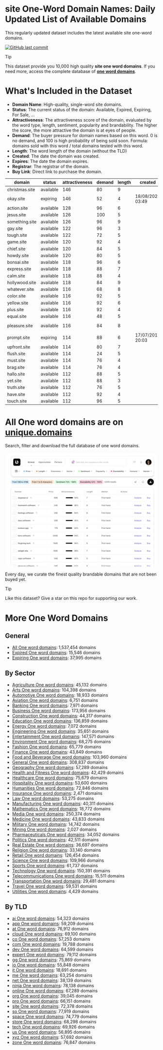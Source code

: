 
# **site One-Word Domain Names**: Daily Updated List of Available Domains

This regularly updated dataset includes the latest available site one-word domains.

[![GitHub last commit](https://img.shields.io/github/last-commit/UniqueDomains/site-oneword-domains.svg?style=flat)]() 

> [!TIP]
> This dataset provide you 10,000 high quality **site one word domains**.
> If you need more, access the complete database of **[one word domains](https://unique.domains?utm_source=github&utm_medium=dataset&utm_campaign=site&utm_content=description.top)**.

# What's Included in the Dataset

- **Domain Name**: High-quality, single-word site domains.
- **Status**: The current status of the domain: Available, Expired, Expiring, For Sale, ...
- **Attractiveness**: The attractiveness score of the domain, evaluated by the word type, length, sentiment, popularity and brandability. The higher the score, the more attractive the domain is at eyes of people.
- **Demand**: The buyer pressure for domain names based on this word. 0 is no demand, and 100 is high probability of being sold soon. Formula: domains sold with this word / total domains tested with this word.
- **Length**: The word length of the domain (without the TLD)
- **Created**: The date the domain was created.
- **Expires**: The date the domain expires.
- **Registrar**: The registrar of the domain.
- **Buy Link**: Direct link to purchase the domain.

| domain         | status    | attractiveness | demand | length | created          | expires          | registrar     | sectors                                |
| -------------- | --------- | -------------- | ------ | ------ | ---------------- | ---------------- | ------------- | -------------------------------------- |
| christmas.site | available | 146            | 80     | 9      |                  |                  |               | Hospitality,Retail                     |
| okay.site      | expiring  | 146            | 52     | 4      | 18/08/2023 03:49 | 18/08/2025 23:59 | Namecheap     | Business,Retail                        |
| action.site    | available | 128            | 96     | 6      |                  |                  |               | Business,Entertainment,General,Law     |
| jesus.site     | available | 126            | 100    | 5      |                  |                  |               | Religion                               |
| something.site | available | 126            | 96     | 9      |                  |                  |               | Education,General,Media                |
| gay.site       | available | 122            | 96     | 3      |                  |                  |               | Entertainment,Fashion,Media            |
| tough.site     | available | 122            | 72     | 5      |                  |                  |               | Health and Fitness,Sports              |
| game.site      | available | 120            | 92     | 4      |                  |                  |               | Entertainment,Media,Sports             |
| chief.site     | available | 120            | 84     | 5      |                  |                  |               | Business,General,Media,Technology      |
| howdy.site     | available | 120            | 80     | 5      |                  |                  |               | Technology                             |
| bonsai.site    | available | 118            | 96     | 6      |                  |                  |               | Arts,Environment                       |
| express.site   | available | 118            | 88     | 7      |                  |                  |               | Business,Media,Transportation          |
| calm.site      | available | 118            | 88     | 4      |                  |                  |               | Health and Fitness                     |
| hollywood.site | available | 118            | 84     | 9      |                  |                  |               | Entertainment,Media,Travel             |
| whatever.site  | available | 116            | 68     | 8      |                  |                  |               | Business,Entertainment,Media           |
| color.site     | available | 116            | 92     | 5      |                  |                  |               | Arts,Fashion,General                   |
| yellow.site    | available | 116            | 92     | 6      |                  |                  |               | Arts,Fashion,Media                     |
| plus.site      | available | 116            | 92     | 4      |                  |                  |               | Finance,Mathematics,Technology         |
| equal.site     | available | 116            | 48     | 5      |                  |                  |               | Education,General,Law                  |
| pleasure.site  | available | 116            | 84     | 8      |                  |                  |               | Entertainment,Health and Fitness,Media |
| prompt.site    | expiring  | 114            | 88     | 6      | 17/07/2015 20:03 | 17/07/2025 23:59 | Name.com, Inc | Business,Media,Technology              |
| upfront.site   | available | 114            | 80     | 7      |                  |                  |               | Business,Finance,Media                 |
| flush.site     | available | 114            | 24     | 5      |                  |                  |               | Business,Finance,Media                 |
| must.site      | available | 114            | 76     | 4      |                  |                  |               | Business,Media,Retail                  |
| brag.site      | available | 114            | 76     | 4      |                  |                  |               | Business,Media,Sports                  |
| hallo.site     | available | 112            | 88     | 5      |                  |                  |               | Media                                  |
| yet.site       | available | 112            | 88     | 3      |                  |                  |               | Business,Media,Technology              |
| truth.site     | available | 112            | 76     | 5      |                  |                  |               | Humanities,Law,Media                   |
| have.site      | available | 112            | 92     | 4      |                  |                  |               | Business,General,Media                 |
| touch.site     | available | 112            | 96     | 5      |                  |                  |               | Entertainment,Healthcare,Technology    |

# All One word domains are on [unique.domains](https://unique.domains?utm_source=github&utm_medium=dataset&utm_campaign=site&utm_content=description.bottom)

Search, filter and download the full database of one word domains.

[![Access the only remaining good domain names, before your competitors.](https://github.com/UniqueDomains/site-oneword-domains/blob/main/unique.domains.jpg?raw=true)](https://unique.domains?utm_source=github&utm_medium=dataset&utm_campaign=site&utm_content=description.image)

Every day, we curate the finest quality brandable domains that are not been buyed yet.

> [!TIP]
> Like this dataset? Give a star on this repo for supporting our work.

# More One Word Domains

## General

- [All One word domains](https://github.com/UniqueDomains/oneword-domains): 1,537,454 domains
- [Expired One word domains](https://github.com/UniqueDomains/expired-oneword-domains): 15,546 domains
- [Expiring One word domains](https://github.com/UniqueDomains/expiring-oneword-domains): 37,995 domains
## By Sector

- [Agriculture One word domains](https://github.com/UniqueDomains/agriculture-oneword-domains): 45,132 domains
- [Arts One word domains](https://github.com/UniqueDomains/arts-oneword-domains): 104,398 domains
- [Automotive One word domains](https://github.com/UniqueDomains/automotive-oneword-domains): 18,933 domains
- [Aviation One word domains](https://github.com/UniqueDomains/aviation-oneword-domains): 6,751 domains
- [Banking One word domains](https://github.com/UniqueDomains/banking-oneword-domains): 7,971 domains
- [Business One word domains](https://github.com/UniqueDomains/business-oneword-domains): 173,956 domains
- [Construction One word domains](https://github.com/UniqueDomains/construction-oneword-domains): 44,317 domains
- [Education One word domains](https://github.com/UniqueDomains/education-oneword-domains): 136,859 domains
- [Energy One word domains](https://github.com/UniqueDomains/energy-oneword-domains): 7,072 domains
- [Engineering One word domains](https://github.com/UniqueDomains/engineering-oneword-domains): 35,651 domains
- [Entertainment One word domains](https://github.com/UniqueDomains/entertainment-oneword-domains): 147,571 domains
- [Environment One word domains](https://github.com/UniqueDomains/environment-oneword-domains): 68,275 domains
- [Fashion One word domains](https://github.com/UniqueDomains/fashion-oneword-domains): 65,779 domains
- [Finance One word domains](https://github.com/UniqueDomains/finance-oneword-domains): 43,849 domains
- [Food and Beverage One word domains](https://github.com/UniqueDomains/food-and-beverage-oneword-domains): 103,960 domains
- [General One word domains](https://github.com/UniqueDomains/general-oneword-domains): 308,837 domains
- [Geography One word domains](https://github.com/UniqueDomains/geography-oneword-domains): 57,289 domains
- [Health and Fitness One word domains](https://github.com/UniqueDomains/health-and-fitness-oneword-domains): 42,429 domains
- [Healthcare One word domains](https://github.com/UniqueDomains/healthcare-oneword-domains): 75,679 domains
- [Hospitality One word domains](https://github.com/UniqueDomains/hospitality-oneword-domains): 53,600 domains
- [Humanities One word domains](https://github.com/UniqueDomains/humanities-oneword-domains): 72,846 domains
- [Insurance One word domains](https://github.com/UniqueDomains/insurance-oneword-domains): 2,471 domains
- [Law One word domains](https://github.com/UniqueDomains/law-oneword-domains): 53,275 domains
- [Manufacturing One word domains](https://github.com/UniqueDomains/manufacturing-oneword-domains): 40,311 domains
- [Mathematics One word domains](https://github.com/UniqueDomains/mathematics-oneword-domains): 18,772 domains
- [Media One word domains](https://github.com/UniqueDomains/media-oneword-domains): 250,374 domains
- [Medicine One word domains](https://github.com/UniqueDomains/medicine-oneword-domains): 43,833 domains
- [Military One word domains](https://github.com/UniqueDomains/military-oneword-domains): 14,742 domains
- [Mining One word domains](https://github.com/UniqueDomains/mining-oneword-domains): 2,027 domains
- [Pharmaceuticals One word domains](https://github.com/UniqueDomains/pharmaceuticals-oneword-domains): 34,052 domains
- [Politics One word domains](https://github.com/UniqueDomains/politics-oneword-domains): 42,511 domains
- [Real Estate One word domains](https://github.com/UniqueDomains/real-estate-oneword-domains): 36,697 domains
- [Religion One word domains](https://github.com/UniqueDomains/religion-oneword-domains): 33,140 domains
- [Retail One word domains](https://github.com/UniqueDomains/retail-oneword-domains): 126,454 domains
- [Science One word domains](https://github.com/UniqueDomains/science-oneword-domains): 109,966 domains
- [Sports One word domains](https://github.com/UniqueDomains/sports-oneword-domains): 61,737 domains
- [Technology One word domains](https://github.com/UniqueDomains/technology-oneword-domains): 150,391 domains
- [Telecommunications One word domains](https://github.com/UniqueDomains/telecommunications-oneword-domains): 15,511 domains
- [Transportation One word domains](https://github.com/UniqueDomains/transportation-oneword-domains): 29,481 domains
- [Travel One word domains](https://github.com/UniqueDomains/travel-oneword-domains): 59,531 domains
- [Utilities One word domains](https://github.com/UniqueDomains/utilities-oneword-domains): 4,429 domains
## By TLD

- [ai One word domains](https://github.com/UniqueDomains/ai-oneword-domains): 54,323 domains
- [app One word domains](https://github.com/UniqueDomains/app-oneword-domains): 59,209 domains
- [at One word domains](https://github.com/UniqueDomains/at-oneword-domains): 76,912 domains
- [cloud One word domains](https://github.com/UniqueDomains/cloud-oneword-domains): 69,100 domains
- [co One word domains](https://github.com/UniqueDomains/co-oneword-domains): 57,253 domains
- [com One word domains](https://github.com/UniqueDomains/com-oneword-domains): 19,788 domains
- [dev One word domains](https://github.com/UniqueDomains/dev-oneword-domains): 64,599 domains
- [expert One word domains](https://github.com/UniqueDomains/expert-oneword-domains): 79,112 domains
- [gg One word domains](https://github.com/UniqueDomains/gg-oneword-domains): 75,869 domains
- [io One word domains](https://github.com/UniqueDomains/io-oneword-domains): 55,848 domains
- [it One word domains](https://github.com/UniqueDomains/it-oneword-domains): 18,691 domains
- [me One word domains](https://github.com/UniqueDomains/me-oneword-domains): 63,254 domains
- [net One word domains](https://github.com/UniqueDomains/net-oneword-domains): 38,139 domains
- [ninja One word domains](https://github.com/UniqueDomains/ninja-oneword-domains): 78,138 domains
- [online One word domains](https://github.com/UniqueDomains/online-oneword-domains): 67,289 domains
- [org One word domains](https://github.com/UniqueDomains/org-oneword-domains): 39,045 domains
- [pro One word domains](https://github.com/UniqueDomains/pro-oneword-domains): 66,151 domains
- [site One word domains](https://github.com/UniqueDomains/site-oneword-domains): 72,378 domains
- [so One word domains](https://github.com/UniqueDomains/so-oneword-domains): 77,919 domains
- [space One word domains](https://github.com/UniqueDomains/space-oneword-domains): 74,779 domains
- [store One word domains](https://github.com/UniqueDomains/store-oneword-domains): 68,298 domains
- [tech One word domains](https://github.com/UniqueDomains/tech-oneword-domains): 69,926 domains
- [us One word domains](https://github.com/UniqueDomains/us-oneword-domains): 56,895 domains
- [xyz One word domains](https://github.com/UniqueDomains/xyz-oneword-domains): 57,692 domains
- [zone One word domains](https://github.com/UniqueDomains/zone-oneword-domains): 76,847 domains
        